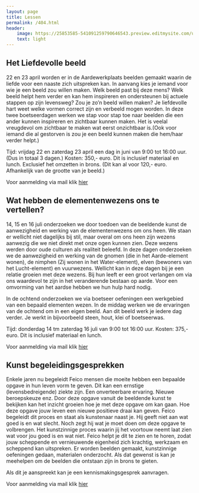 ```yaml
---
layout: page
title: Lessen
permalink: /404.html
header:
    image: https://25853585-541091259790646543.preview.editmysite.com/uploads/2/5/8/5/25853585/lessen-4-kopie_orig.jpg
    text: light
---
```





## Het Liefdevolle beeld

22 en 23 april worden er in de Aardewerkplaats beelden
gemaakt waarin de liefde voor een naaste zich uitspreken kan. In aanvang kies je iemand voor
wie je een beeld zou willen maken. Welk beeld past bij deze mens? Welk beeld helpt hem verder
en kan hem inspireren en ondersteunen bij actuele stappen op zijn levensweg? Zou je zo’n
beeld willen maken? Je liefdevolle hart weet welke vormen correct zijn en verbeeld mogen
worden.
In deze twee boetseerdagen werken we stap voor stap toe naar beelden die een ander
kunnen inspireren en zichtbaar kunnen maken. Het is veelal vreugdevol om zichtbaar te maken
wat eerst onzichtbaar is.(Ook voor iemand die al gestorven is zou je een beeld kunnen maken
die hem/haar verder helpt.)

Tijd: vrijdag 22 en zaterdag 23 april een dag in juni van
9:00 tot 16:00 uur. (Dus in totaal 3 dagen.)
Kosten: 350,- euro. Dit is inclusief materiaal en lunch. Exclusief het omzetten in
brons. (Dit kan al voor 120,- euro. Afhankelijk van de grootte van je beeld.)

Voor aanmelding via mail klik [hier](contact.md)

## Wat hebben de elementenwezens ons te vertellen?

14, 15 en 16 juli onderzoeken we door toedoen van de beeldende kunst de aanwezigheid en werking van de elementenwezens om ons heen.
We staan er wellicht niet dagelijks bij stil, maar overal om ons heen zijn wezens aanwezig die we niet direkt met onze ogen kunnen zien. Deze wezens werden door oude culturen als realiteit beleefd. In deze dagen onderzoeken we de aanwezigheid en werking van de gnomen (die in het Aarde-element wonen), de nimphen (Zij wonen in het Water-element), elven (bewoners van het Lucht-element) en vuurwezens. Wellicht kan in deze dagen bij je een relatie groeien met deze wezens. Bij hun leeft er een groot verlangen om via ons waardevol te zijn in het veranderende bestaan op aarde. Voor een omvorming van het aardse hebben we hun hulp hard nodig.

In de ochtend onderzoeken we via boetseer oefeningen een werkgebied van een bepaald elementen wezen. In de middag werken we de ervaringen van de ochtend om in een eigen beeld. Aan dit beeld werk je iedere dag verder. Je werkt in bijvoorbeeld steen, hout, klei of boetseerwas.   

Tijd: donderdag 14 tm zaterdag 16 juli van
9:00 tot 16:00 uur.
Kosten: 375,- euro. Dit is inclusief materiaal en lunch.

Voor aanmelding via mail klik [hier](contact.md)


## Kunst begeleidingsgesprekken

Enkele jaren nu begeleidt Feico mensen die moeite hebben een bepaalde opgave in hun leven vorm te geven. Dit kan een ernstige (levensbedreigende) ziekte zijn. Een onverteerbare ervaring. Nieuwe beroepskeuze enz.
Door deze opgave vanuit de beeldende kunst te bekijken kan het inzicht groeien hoe je met deze opgave om kan gaan. Hoe deze opgave jouw leven een nieuwe positieve draai kan geven.
Feico begeleidt dit proces en staat als kunstenaar naast je. Hij geeft niet aan wat goed is en wat slecht. Noch zegt hij wat je moet doen om deze opgave te volbrengen. Het kunstzinnige proces waarin jij het voortouw neemt laat zien wat voor jou goed is en wat niet. Feico helpt je dit te zien en te horen, zodat jouw scheppende en vernieuwende eigenheid zich krachtig, werkzaam en scheppend kan uitspreken.
Er worden beelden gemaakt, kunstzinnige oefeningen gedaan, materialen onderzocht. Als dat gewenst is kan je meehelpen om de beelden die ontstaan zijn in brons te gieten.

Als dit je aanspreekt kan je een kennismakingsgesprek aanvragen.

Voor aanmelding via mail klik [hier](contact.md)
